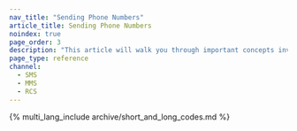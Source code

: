 ```yaml
---
nav_title: "Sending Phone Numbers"
article_title: Sending Phone Numbers
noindex: true
page_order: 3
description: "This article will walk you through important concepts involved in sending phone numbers with Braze."
page_type: reference
channel:
  - SMS
  - MMS
  - RCS
---
```


{% multi_lang_include archive/short_and_long_codes.md %}